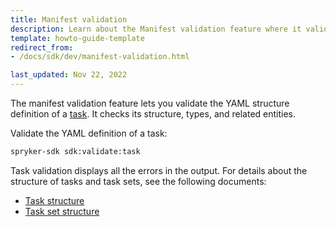 ```yaml
---
title: Manifest validation
description: Learn about the Manifest validation feature where it validates the YAML structure for a task within your Spryker projects.
template: howto-guide-template
redirect_from:
- /docs/sdk/dev/manifest-validation.html

last_updated: Nov 22, 2022
---
```


The manifest validation feature lets you validate the YAML structure definition of a [task](/docs/dg/dev/sdks/sdk/task.html). It checks its structure, types, and related entities.

Validate the YAML definition of a task:

```bash
spryker-sdk sdk:validate:task
```

Task validation displays all the errors in the output. For details about the structure of tasks and task sets, see the following documents:
- [Task structure](/docs/dg/dev/sdks/sdk/task.html)
- [Task set structure](/docs/dg/dev/sdks/sdk/task-set.html)
